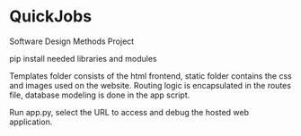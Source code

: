 # QuickJobs
Software Design Methods Project

pip install needed libraries and modules

Templates folder consists of the html frontend, static folder contains the css and images used on the website. 
Routing logic is encapsulated in the routes file, database modeling is done in the app script. 

Run app.py, select the URL to access and debug the hosted web application. 
